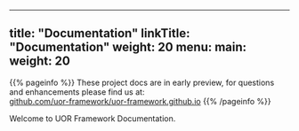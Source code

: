 
---
title: "Documentation"
linkTitle: "Documentation"
weight: 20
menu:
  main:
    weight: 20
---

{{% pageinfo %}}
These project docs are in early preview, for questions and enhancements please find us at:    
[github.com/uor-framework/uor-framework.github.io](https://github.com/uor-framework/uor-framework.github.io)
{{% /pageinfo %}}


Welcome to UOR Framework Documentation.

